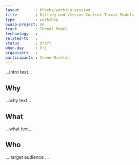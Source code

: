 ```yaml
---
layout       : blocks/working-session
title        : Diffing and Version Control Threat Models
type         : workshop
owasp-project: no
track        : Threat Model
technology   :
related-to   :
status       : draft
when-day     : Fri
organizers   :
participants : Irene Michlin
---
```


...intro text...

## Why

...why text...

## What

...what text...

## Who

... target audience ...
